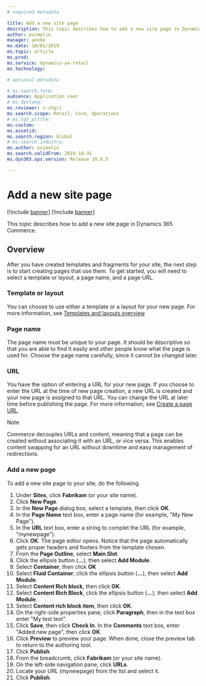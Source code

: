```yaml
---
# required metadata

title: Add a new site page
description: This topic describes how to add a new site page in Dynamics 365 Commerce.
author: psimolin
manager: annbe
ms.date: 10/01/2019
ms.topic: article
ms.prod: 
ms.service: dynamics-ax-retail
ms.technology: 

# optional metadata

# ms.search.form: 
audience: Application user
# ms.devlang: 
ms.reviewer: v-chgri
ms.search.scope: Retail, Core, Operations
# ms.tgt_pltfrm: 
ms.custom: 
ms.assetid: 
ms.search.region: Global
# ms.search.industry: 
ms.author: psimolin
ms.search.validFrom: 2019-10-31
ms.dyn365.ops.version: Release 10.0.5

---
```


# Add a new site page

[!include [banner](../includes/preview-banner.md)]
[!include [banner](../includes/banner.md)]

This topic describes how to add a new site page in Dynamics 365 Commerce.

## Overview

After you have created templates and fragments for your site, the next step is to start creating pages that use them. To get started, you will need to select a template or layout, a page name, and a page URL.

### Template or layout
You can choose to use either a template or a layout for your new page. For more information, see [Templates and layouts overview](templates-layouts-overview.md)

### Page name
The page name must be unique to your page. It should be descriptive so that you are able to find it easily and other people know what the page is used for. Choose the page name carefully, since it cannot be changed later.

### URL
You have the option of entering a URL for your new page. If you choose to enter the URL at the time of new page creation, a new URL is created and your new page is assigned to that URL. You can change the URL at later time before publishing the page. For more information, see [Create a page URL](create-page-URL.md).

> [!NOTE]
> Commerce decouples URLs and content, meaning that a page can be created without associating it with an URL, or vice versa. This enables content swapping for an URL without downtime and easy management of redirections.

### Add a new page

To add a new site page to your site, do the following.

1. Under **Sites**, click **Fabrikam** (or your site name).
1. Click **New Page**.
1. In the **New Page** dialog box, select a template, then click **OK**.
1. In the **Page Name** text box, enter a page name (for example, "My New Page").
1. In the **URL** text box, enter a string to complet the URL (for example, "mynewpage").
1. Click **OK**. The page editor opens. Notice that the page automatically gets proper headers and footers from the template chosen.
1. From the **Page Outline**, select **Main Slot**.
1. Click the ellipsis button (**...**), then select **Add Module**.
1. Select **Container**, then click **OK**
1. Select **Fluid Container**, click the ellipsis button (**...**), then select **Add Module**.
1. Select **Content Rich block**, then click **OK**.
1. Select **Content Rich Block**, click the ellipsis button (**...**), then select **Add Module**. 
1. Select **Content rich block item**, then click **OK**.
1. On the right-side properties pane, click **Paragraph**, then in the text box enter "My test text".
1. Click **Save**, then click **Check In**. In the **Comments** text box, enter "Added new page", then click **OK**.
1. Click **Preview** to preview your page. When done, close the preview tab to return to the authoring tool.
1. Click **Publish**.
1. From the breadcrumb, click **Fabrikam** (or your site name).
1. On the left-side navigation pane, click **URLs**.
1. Locate your URL (mynewpage) from the list and select it.
1. Click **Publish**.



